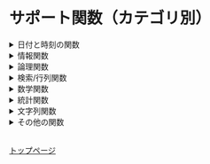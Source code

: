 # サポート関数（カテゴリ別）

<details><summary>日付と時刻の関数</summary><div>

| 関数                                                                  | 説明              |
|:----------------------------------------------------------------------|:-----------------|
| [DATE 関数](date-time.md#date-)                       | 特定の日付を表す シリアル値を返します。|
| [DATEDIF 関数](date-time.md#datedif-)                 | 2 つの日付間の日数、月数、年数を計算します。|
| [DATESTRING 関数](date-time.md#datestring-)           | シリアル値を日付の文字列に変換します。|
| [DATEVALUE 関数](date-time.md#datevalue-)             | 文字列として格納された日付をシリアル値に変換します。| 
| [DAY 関数](date-time.md#day-)                         | 日付の日情報を返します。|
| [DAYS 関数](date-time.md#days-)                       | 2 つの日付間の日数を返します。|
| [DAYS360 関数](date-time.md#days360-)                 | 一部の会計計算に使用される 1 年 360 日の計算方式に基づいて、2 つの日付の間の日数を返します。|
| [EDATE 関数](date-time.md#edate-)                     | 開始日から起算して、指定された月数だけ前または後の日付に対応するシリアル値を返します。|
| [EOMONTH 関数](date-time.md#eomonth-)                 | 開始日から起算して、指定された月数だけ前または後の月の最終日に対応するシリアル値を返します。|
| [HOUR 関数](date-time.md#hour-)                       | 時刻から時間の値を返します。|
| [ISODATESTRING 関数](date-time.md#isodatestring-)     | シリアル値を ISO 8601 の UTC 日付書式に変換します。|
| [ISOWEEKNUM 関数](date-time.md#isoweeknum-)           | 指定された日付のその年における ISO 週番号を返します。|
| [MINUTE 関数](date-time.md#minute-)                   | 時刻の分を返します。 |
| [MONTH 関数](date-time.md#month-)                     | 日付の月を返します。|
| [NETWORKDAYS 関数](date-time.md#networkdays-)         | 開始日から終了日までの期間に含まれる稼動日の日数を返します。| 
| [NETWORKDAYSINTL 関数](date-time.md#networkdaysintl-) | 週末の曜日とその日数を示すパラメーターを使用して、2 つの日付の間の稼働日数を返します。|
| [NOW 関数](date-time.md#now-)                         | 現在を表すシリアル値を返します。|
| [SECOND 関数](date-time.md#second-)                   | 時刻の秒を返します。|
| [TIME 関数](date-time.md#time-)                       | 指定した時刻に対応するシリアル値を返します。|
| [TIMESTRING 関数](date-time.md#timestring-)           | シリアル値を時刻の文字列に変換します。|
| [TIMEVALUE 関数](date-time.md#timevalue-)             | 文字列で表された時刻をシリアル値に変換します。|
| [TODAY 関数](date-time.md#today-)                     | 現在の日付に対応するシリアル値を返します。|
| [WEEKDAY 関数](date-time.md#weekday-)                 | 日付に対応する曜日を返します。|
| [WEEKNUM 関数](date-time.md#weeknum-)                 | 特定の日付が第何週目に当たるかを返します。|
| [WORKDAY 関数](date-time.md#workday-)                 | 開始日から起算して、指定された稼動日数だけ前または後の日付に対応するシリアル値を返します。|
| [WORKDAYINTL 関数](date-time.md#workdayintl-)         | 週末パラメーターを使用して、開始日から起算して指定した稼働日数だけ前または後の日付のシリアル値を返します。|
| [YEAR 関数](date-time.md#year-)                       | 日付に対応する年を返します。|
| [YEARFRAC 関数](date-time.md#yearfrac-)               | 2 つの日付間の期間の数値で表される年の比率を計算します。|

</div></details>

<details><summary>情報関数</summary><div>

| 関数                                                                  | 説明              |
|:----------------------------------------------------------------------|:-----------------|
| [ISBLANK 関数](information.md#isblank-)              |テストの対象の値が空のとき TRUE を返します。|
| [ISERROR 関数](information.md#iserror-)              |テストの対象の値がエラーを示す値のとき TRUE を返します。|
| [ISEVEN 関数](information.md#iseven-)                |テストの対象の値が偶数のとき TRUE を返します。|
| [ISODD 関数](information.md#isodd-)                  |テストの対象の値が奇数のとき TRUE を返します。|

</div></details>

<details><summary>論理関数</summary><div>

| 関数                                                                  | 説明              |
|:----------------------------------------------------------------------|:-----------------|
| [AND 関数](logical.md#and-)                           | すべての引数が TRUE のときに TRUE を返します。|
| [FALSE 関数](logical.md#false-)                       | 論理値 FALSE を返します。|
| [IF 関数](logical.md#if-)                             | 値または数式が条件を満たしているかどうかを判定します。|
| [IFERROR 関数](logical.md#iferror-)                   | 数式の結果がエラーの場合は指定した値を返し、それ以外の場合は数式の結果を返します。|
| [IFS 関数](logical.md#ifs-)                           | 1つ以上の条件が満たされているかどうかをチェックして、最初の TRUE 条件に対応する値を返します。|
| [NOT 関数](logical.md#not-)                           | 引数の論理値を反転させます。|
| [OR 関数](logical.md#or-)                             | いずれかの引数が TRUE のときに TRUE を返します。|
| [SWITCH 関数](logical.md#switch-)                     | 式に対して値の一覧を評価し、最初に一致する値に対応する結果を返します。|
| [TRUE 関数](logical.md#true-)                         | 論理値 TRUE を返します。 |
| [XOR 関数](logical.md#xor-)                           | すべての引数の排他的論理和を返します。|

</div></details>

<details><summary>検索/行列関数</summary><div>

| 関数                                                                  | 説明              |
|:----------------------------------------------------------------------|:-----------------|
| [CHOOSE 関数](lookup-matrix.md#choose-)               | 引数リストの値の中から特定の値を 1 つ選択します。|
| [INDEX 関数](lookup-matrix.md#index-)                 | 行番号で指定される配列の要素の値を返します。|
| [ROWS 関数](lookup-matrix.md#rows-)                   | 配列の行数を返します。|
| [UNIQUE 関数](lookup-matrix.md#unique-)               | 重複しない値を抽出します。|

</div></details>

<details><summary>数学関数</summary><div>

| 関数                                                                  | 説明              |
|:----------------------------------------------------------------------|:-----------------|
| [ABS 関数](math-trig.md#abs-)                         | 数値の絶対値を返します。|
| [CEILING 関数](math-trig.md#ceiling-)                 | 指定された基準値の倍数のうち、最も近い値に数値を切り上げます。|
| [CEILINGMATH 関数](math-trig.md#ceilingmath-)         | 数値を最も近い整数、または基準値の倍数で最も近い数に切り上げます。|
| [CEILINGPRECISE 関数](math-trig.md#ceilingprecise-)   | 数値を最も近い整数、または基準値の倍数で最も近い数に切り上げます。|
| [DIVIDE 関数](math-trig.md#divide-)                   | 数値を除数で割ったときの商を返します。 |
| [EVEN 関数](math-trig.md#even-)                       | 指定した数値を最も近い偶数に切り上げた数値を返します。|
| [FACT 関数](math-trig.md#fact-)                       | 数値の階乗を返します。|
| [FACTDOUBLE 関数](math-trig.md#factdouble-)           | 数値の二重階乗を返します。|
| [FLOOR 関数](math-trig.md#floor-)                     | 数値を指定された桁数で切り捨てます。|
| [FLOORMATH 関数](math-trig.md#floormath-)             | 指定された基準値の倍数のうち、最も近い値に数値を切り捨てます。|
| [FLOOPRECISE 関数](math-trig.md#flooprecise-)         | 指定された基準値の倍数のうち、最も近い値に数値を切り捨てます。|
| [INT 関数](math-trig.md#int-)                         | 指定された数値を最も近い整数に切り捨てます。|
| [ISOCEILING 関数](math-trig.md#isoceiling-)           | 数値を最も近い整数、または基準値の倍数で最も近い数に切り上げます。|
| [MOD 関数](math-trig.md#mod-)                         | 数値を除数で割ったときの剰余を返します。 |
| [MROUND 関数](math-trig.md#mround-)                   | 指定された値の倍数になるように丸められた数値を返します。|
| [ODD 関数](math-trig.md#odd-)                         | 数値を切り上げて、最も近い奇数にします。|
| [POWER 関数](math-trig.md#power-)                     | 数値のべき乗を返します。|
| [PRODUCT 関数](math-trig.md#product-)                 | 引数として指定されたすべての数値を積算し、その積を返します。|
| [QUOTIENT 関数](math-trig.md#quotient-)               | 除算の商の整数部を返します。|
| [ROUND 関数](math-trig.md#round-)                     | 数値を四捨五入して指定された桁数にします。|
| [ROUNDDOWN 関数](math-trig.md#rounddown-)             | 数値を指定された桁数で切り捨てます。|
| [ROUNDUP 関数](math-trig.md#roundup-)                 | 数値を指定された桁数に切り上げます。|
| [SQRT 関数](math-trig.md#sqrt-)                       | 正の平方根を返します。|
| [SUM 関数](math-trig.md#sum-)                         | 引数を合計します。|
| [SUMIF 関数](math-trig.md#sumif-)                     | 指定した条件を満たす範囲内の値を合計します。|
| [SUMIFS 関数](math-trig.md#sumifs-)                   | 複数の検索条件に一致するすべての引数を合計します。|
| [TRUNC 関数](math-trig.md#trunc-)                     | 数値の小数部を切り捨てて、整数または指定した桁数に変換します。|

</div></details>

<details><summary>統計関数</summary><div>

| 関数                                                                  | 説明              |
|:----------------------------------------------------------------------|:-----------------|
| [AVEDEV 関数](stastical.md#avedev-)                   | データ全体の平均値に対するそれぞれのデータの絶対偏差の平均を返します。|
| [AVERAGE 関数](stastical.md#average-)                 | 引数の平均 (算術平均) を返します。|
| [AVERAGEA 関数](stastical.md#averagea-)               | 数値、文字列、および論理値を含む引数の平均値を返します。|
| [AVERAGEIF 関数](stastical.md#averageif-)             | 範囲内の条件に一致するすべての値の平均値 (算術平均) を返します。|
| [AVERAGEIFS 関数](stastical.md#averageifs-)           | 複数の範囲内の条件に一致するすべての値の平均値 (算術平均) を返します。|
| [COUNT 関数](stastical.md#count-)                     | 引数リストの各項目に含まれる数値の個数を返します。|
| [COUNTA 関数](stastical.md#counta-)                   | 範囲に含まれる空白ではない引数リストに含まれる数値の個数を返します。|
| [COUNTBLANK 関数](stastical.md#countblank-)           | 指定された範囲に含まれる空白フィールドの個数を返します。|
| [COUNTIF 関数](stastical.md#countif-)                 | 1 つの検索条件に一致する範囲内のフィールドの個数を返します。|
| [COUNTIFS 関数](stastical.md#countifs-)               | 複数の検索条件に一致する範囲内のフィールドの個数を返します。|
| [LARGE 関数](stastical.md#large-)                     | 指定されたデータの中で k 番目に大きなデータを返します。|
| [MAX 関数](stastical.md#max-)                         | 一連の引数のうち、最大の数値を返します。|
| [MAXIFS 関数](stastical.md#maxifs-)                   | 条件セットで指定されたデータの中の最大値を返します。|
| [MODE.SNGL 関数](stastical.md#modesngl-)              | 引数リストに含まれる数値データの中で、最も頻繁に出現する値 (モード) を返します。|
| [MODE.MULT 関数](stastical.md#modemult-)              | 引数リストに含まれる数値データの中で、最も頻繁に出現する値 (モード) を配列で返します。|
| [MEDIAN 関数](stastical.md#median-)                   | 引数リストに含まれる数値のメジアン (中央値) を返します。|
| [MIN 関数](stastical.md#min-)                         | 一連の引数のうち、最小の数値を返します。|
| [MINIFS 関数](stastical.md#minifs-)                   | 条件セットで指定されたデータの中の最小値を返します。|
| [PERCENTILEEXC 関数](stastical.md#percentileexc-)     | 特定の範囲に含まれるデータの第 k 百分位数に当たる値を返します (k は 0 より大きく 1 より小さい値)。|
| [PERCENTILEINC 関数](stastical.md#percentileinc-)     | 特定の範囲に含まれるデータの第 k 百分位数に当たる値を返します。|
| [PERCENTRANKEXC 関数](stastical.md#percentrankexc-)   | 配列内での値の順位を百分率 (0 より大きく 1 より小さい) で返します。|
| [PERCENTRANKINC 関数](stastical.md#percentrankinc-)   | 配列内での値の順位を百分率 (0 ～ 1、0 および 1 を含む) で返します。|
| [QUARTILEEXC 関数](stastical.md#quartileexc-)         | 0 ～ 1 の間 (0 および 1 を除く) の百分率の値に基づいて、データの配列の四分位数を返します。|
| [QUARTILEINC 関数](stastical.md#quartileinc-)         | 0 ～ 1 の間 (0 および 1 を含む) の百分率の値に基づいて、データの配列の四分位数を返します。|
| [RANK.AVG 関数](stastical.md#rankavg-)                | 数値のリストの中で、指定した数値の序列を返します。|
| [RANK.EQ 関数](stastical.md#rankeq-)                  | 数値のリストの中で、指定した数値の序列を返します。|
| [SMALL 関数](stastical.md#small-)                     | 指定されたデータの中で、k 番目に小さなデータを返します。 |
| [STDEV.P 関数](stastical.md#stdevp-)                  | 引数を母集団全体と見なし、母集団の標準偏差を返します。|
| [STDEV.S 関数](stastical.md#stdevs-)                  | 引数を正規母集団の標本と見なし、標本に基づいて母集団の標準偏差の推定値を返します。|
| [TRIMMEAN 関数](stastical.md#trimmean-)               | データの中間項の平均を返します。|
| [VAR.P 関数](stastical.md#varp-)                      | 引数を母集団全体と見なし、母集団の分散 (標本分散) を返します。|
| [VAR.S 関数](stastical.md#vars-)                      | 標本に基づいて母集団の分散の推定値 (不偏分散) を返します。|

</div></details>

<details><summary>文字列関数</summary><div>

| 関数                                                                  | 説明              |
|:----------------------------------------------------------------------|:-----------------|
| [ASC 関数](text.md#asc-)                              | 文字列内の全角 (2 バイト) の英数カナ文字を半角 (1 バイト) 文字に変換します。|
| [CHAR 関数](text.md#char-)                            | 数値で指定された文字を返します。|
| [CODE 関数](text.md#code-)                            | テキスト文字列内の先頭文字の数値コードを返します。|
| [CONCAT 関数](text.md#concat-)                        | 複数の文字列を結合して 1 つの文字列にまとめます。|
| [CONCATENATE 関数](text.md#concatenate-)              | 複数の文字列を結合して 1 つの文字列にまとめます。|
| [DOLLAR 関数](text.md#dollar-)                        | 数値を四捨五入し、通貨書式を設定した文字列に変換します。|
| [EXACT 関数](text.md#exact-)                          | 2 つの文字列が等しいかどうかを判定します。|
| [FIND 関数](text.md#find-)                            | 指定された文字列を他の文字列の中で検索します。|
| [FIXED 関数](text.md#fixed-)                          | 数値を四捨五入し、書式設定した文字列に変換します。|
| [JIS 関数](text.md#jis-)                              | 文字列内の半角 (1 バイト) の英数カナ文字を全角 (2 バイト) 文字 に変換します。|
| [LEFT 関数](text.md#left-)                            | 文字列の先頭から指定された数の文字を返します。|
| [LEN 関数](text.md#len-)                              | 文字列の文字数を返します。|
| [LOWER 関数](text.md#lower-)                          | 文字列に含まれる英大文字をすべて小文字に変換します。|
| [MID 関数](text.md#mid-)                              | 文字列の指定された位置から指定された文字数の文字を返します。|
| [PROPER 関数](text.md#proper-)                        | 文字列に含まれる英単語の先頭文字だけを大文字に変換します。|
| [REPLACE 関数](text.md#replace-)                      | 文字列中の指定された数の文字を他の文字に置き換えます。|
| [REPT 関数](text.md#rept-)                            | 文字列を指定された回数だけ繰り返して表示します。|
| [RIGHT 関数](text.md#right-)                          | 文字列の末尾 (右端) から指定された文字数の文字を返します。|
| [SEARCH 関数](text.md#search-)                        | 指定された文字列を他の文字列の中で検索します。大文字と小文字は区別されません。|
| [SUBSTITUTE 関数](text.md#substitute-)                | 文字列中の指定された文字を他の文字に置き換えます。|
| [TEXTJOIN 関数](text.md#textjoin-)                    | 複数の範囲や文字列からのテキストを結合し、結合する各テキスト値の間に指定した区切り記号を挿入します。|
| [TRIM 関数](text.md#trim-)                            | 文字列から余分なスペースを削除します。|
| [UPPER 関数](text.md#upper-)                          | 文字列を大文字に変換します。|
| [VALUE 関数](text.md#value-)                          | 数値を表す文字列を数値に変換します。|
| [YEN 関数](text.md#yen-)                              | 数値を四捨五入し、通貨書式を設定した文字列に変換します。|

</div></details>

<details><summary>その他の関数</summary><div>

| 関数                                                                  | 説明              |
|:----------------------------------------------------------------------|:-----------------|
| [NULL 関数](miscellaneous.md#null-)                   | NULL を返します。|

</div></details>

<br />

[トップページ](index.md)